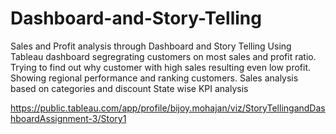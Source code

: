 # Dashboard-and-Story-Telling
Sales and Profit analysis through Dashboard and Story Telling
Using Tableau dashboard segregrating customers on most sales and profit ratio. Trying to find out why customer with high sales resulting even low profit.
Showing regional performance and ranking customers.
Sales analysis based on categories and discount
State  wise KPI analysis


https://public.tableau.com/app/profile/bijoy.mohajan/viz/StoryTellingandDashboardAssignment-3/Story1
